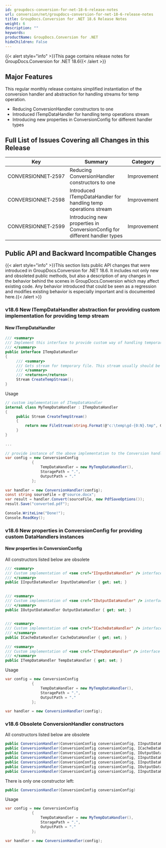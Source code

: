 ```yaml
---
id: groupdocs-conversion-for-net-18-6-release-notes
url: conversion/net/groupdocs-conversion-for-net-18-6-release-notes
title: GroupDocs.Conversion for .NET 18.6 Release Notes
weight: 6
description: ""
keywords: 
productName: GroupDocs.Conversion for .NET
hideChildren: False
---
```

{{< alert style="info" >}}This page contains release notes for GroupDocs.Conversion for .NET 18.6{{< /alert >}}

## Major Features

This regular monthly release contains simplified instantiation of the conversion handler and abstraction for handling streams for temp operation. 

*   Reducing ConversionHandler constructors to one
*   Introduced ITempDataHandler for handling temp operations stream
*   Introducing new properties in ConversionConfig for different handler types

## Full List of Issues Covering all Changes in this Release

| Key | Summary | Category |
| --- | --- | --- |
| CONVERSIONNET&#8209;2597 | Reducing ConversionHandler constructors to one | Improvement |
| CONVERSIONNET&#8209;2598 | Introduced ITempDataHandler for handling temp operations stream | Improvement |
| CONVERSIONNET&#8209;2599 | Introducing new properties in ConversionConfig for different handler types | Improvement |

## Public API and Backward Incompatible Changes

{{< alert style="info" >}}This section lists public API changes that were introduced in GroupDocs.Conversion for .NET 18.6. It includes not only new and obsoleted public methods, but also a description of any changes in the behavior behind the scenes in GroupDocs.Conversion which may affect existing code. Any behavior introduced that could be seen as a regression and modifies existing behavior is especially important and is documented here.{{< /alert >}}

### v18.6 New ITempDataHandler abstraction for providing custom implementation for providing temp stream

#### New ITempDataHandler

```csharp
/// <summary>
/// Implement this interface to provide custom way of handling temporary files
/// </summary>
public interface ITempDataHandler
{
     /// <summary>
     /// Gets stream for temporary file. This stream usually should be only for writing.
     /// </summary>
     /// <returns></returns>
     Stream CreateTempStream();
}
```

Usage

```csharp
// custom implementation of ITempDataHandler
internal class MyTempDataHandler : ITempDataHandler
{
     public Stream CreateTempStream()
     {
         return new FileStream(string.Format(@"c:\temp\gd-{0:N}.tmp", Guid.NewGuid()), FileMode.Create);
     }
}
 
...
 
// provide instance of the above implementation to the Conversion handler
var config = new ConversionConfig
            {
                TempDataHandler = new MyTempDataHandler(),
                StoragePath = ".", 
                OutputPath = "."
            };
             
var handler = new ConversionHandler(config);
const string sourceFile = @"source.docx";
var result = handler.Convert(sourceFile, new PdfSaveOptions());
result.Save("converted.pdf");
 
Console.WriteLine("Done!");
Console.ReadKey();
```

### v18.6 New properties in ConversionConfig for providing custom DataHandlers instances

#### New properties in ConversionConfig

All constructors listed below are obsolete

```csharp
/// <summary>
/// Custom implementation of <see cref="IInputDataHandler" /> interface
/// </summary>
public IInputDataHandler InputDataHandler { get; set; }
 
 
/// <summary>
/// Custom implementation of <see cref="IOutputDataHandler" /> interface
/// </summary>
public IOutputDataHandler OutputDataHandler { get; set; }
 
 
/// <summary>
/// Custom implementation of <see cref="ICacheDataHandler" /> interface
/// </summary>
public ICacheDataHandler CacheDataHandler { get; set; }
 
/// <summary>
/// Custom implementation of <see cref="ITempDataHandler" /> interface
/// </summary>
public ITempDataHandler TempDataHandler { get; set; }
```

Usage

```csharp
var config = new ConversionConfig
            {
                TempDataHandler = new MyTempDataHandler(),
                StoragePath = ".", 
                OutputPath = "."
            };
             
var handler = new ConversionHandler(config);
```

### v18.6 Obsolete ConversionHandler constructors 

All constructors listed below are obsolete

```csharp
public ConversionHandler(ConversionConfig conversionConfig, IInputDataHandler inputDataHandler);
public ConversionHandler(ConversionConfig conversionConfig, ICacheDataHandler cacheDataHandler);
public ConversionHandler(ConversionConfig conversionConfig, IOutputDataHandler outputDataHandler);
public ConversionHandler(ConversionConfig conversionConfig, IInputDataHandler inputDataHandler, IOutputDataHandler outputDataHandler);
public ConversionHandler(ConversionConfig conversionConfig, IInputDataHandler inputDataHandler, ICacheDataHandler cacheDataHandler);
public ConversionHandler(ConversionConfig conversionConfig, IOutputDataHandler outputDataHandler, ICacheDataHandler cacheDataHandler);
public ConversionHandler(ConversionConfig conversionConfig, IInputDataHandler inputDataHandler, IOutputDataHandler outputDataHandler, ICacheDataHandler cacheDataHandler);
```

There is only one constructor left:

```csharp
public ConversionHandler(ConversionConfig conversionConfig)
```

Usage

```csharp
var config = new ConversionConfig
            {
                TempDataHandler = new MyTempDataHandler(),
                StoragePath = ".", 
                OutputPath = "."
            };
             
var handler = new ConversionHandler(config);
```
